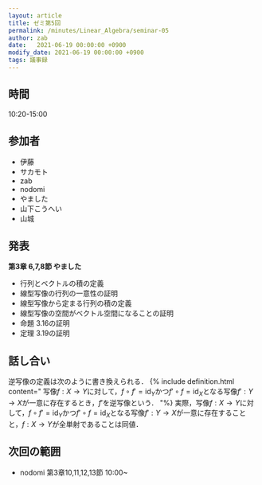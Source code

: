 ```yaml
---
layout: article
title: ゼミ第5回
permalink: /minutes/Linear_Algebra/seminar-05
author: zab
date:   2021-06-19 00:00:00 +0900
modify_date: 2021-06-19 00:00:00 +0900
tags: 議事録
---
```



## 時間

10:20-15:00

## 参加者

- 伊藤
- サカモト
- zab
- nodomi
- やました
- 山下こうへい
- 山城


## 発表

**第3章 6,7,8節 やました**

- 行列とベクトルの積の定義
- 線型写像の行列の一意性の証明
- 線型写像から定まる行列の積の定義
- 線型写像の空間がベクトル空間になることの証明
- 命題 3.16の証明
- 定理 3.19の証明


## 話し合い

逆写像の定義は次のように書き換えられる．
{% include definition.html content="
写像$f:X\to Y$に対して，$f\circ f' =\mathrm{id}_Y$かつ$f'\circ f=\mathrm{id}_X$となる写像$f':Y\to X$が一意に存在するとき，$f'$を逆写像という．
"%}
実際，写像$f:X\to Y$に対して，$f\circ f' =\mathrm{id}_Y$かつ$f'\circ f=\mathrm{id}_X$となる写像$f':Y\to X$が一意に存在することと，$f:X\to Y$が全単射であることは同値．

## 次回の範囲
- nodomi 第3章10,11,12,13節 10:00~
